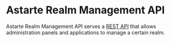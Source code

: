 <!--
Copyright 2017-2018 SECO Mind Srl

SPDX-License-Identifier: Apache-2.0
-->

Astarte Realm Management API
============================

Astarte Realm Management API serves a [REST API](priv/static/astarte_realm_management_api.yaml) that allows administration panels and applications to manage a certain realm.
